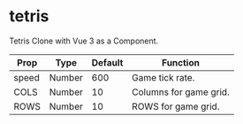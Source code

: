 # tetris
Tetris Clone with Vue 3 as a Component.

Prop | Type | Default | Function
--- | --- | --- | --- |
speed | Number | 600 | Game tick rate.
COLS | Number | 10 | Columns for game grid.
ROWS | Number | 10 | ROWS for game grid.
